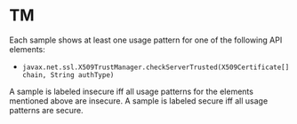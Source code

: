 # TM
Each sample shows at least one usage pattern for one of the following API elements:
* `javax.net.ssl.X509TrustManager.checkServerTrusted(X509Certificate[] chain, String authType)`

A sample is labeled insecure iff all usage patterns for the elements mentioned above are insecure. A sample is labeled secure iff all usage patterns are secure.
